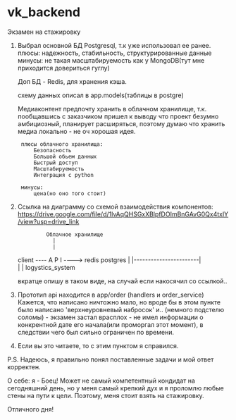 # vk_backend
Экзамен на стажировку


1. Выбрал основной БД Postgresql, т.к уже использовал ее ранее.
    плюсы: надежность, стабильность, структурированные данные
    минусы: не такая масштабируемость как у MongoDB(тут мне приходится довериться гуглу)

    Доп БД - Redis, для хранения кэша.

    схему данных описал в app.models(таблицы в postgre)

    Медиаконтент предпочту хранить в облачном хранилище, т.к. пообщавшись с заказчиком пришел к выводу что проект безумно амбициозный, планирует расширяться, поэтому думаю что хранить медиа локально - не оч хорошая идея.

        плюсы облачного хранилища:
            Безопасность
            Большой обьем данных
            Быстрый доступ
            Масштабируемость
            Интеграция с python

        минусы:
            цена(но оно того стоит)


2. Ссылка на диаграмму со схемой взаимодействия компонентов:
    https://drive.google.com/file/d/1lvAqQHSGxXBlpfDOImBnGAvG0Qx4txlY/view?usp=drive_link

    
                Облачное хранилище
                  |   
                  |   
    client ---- A P I ----> redis       postgres
                |  |-----------------------|       
                |
                |
                logystics_system



    вкратце опишу в таком виде, на случай если накосячил со ссылкой..


3. Прототип api находится в app/order (handlers и order_service)
    Кажется, что написано ничтожно мало, но вроде бы в этом пункте было написано 'верхнеуровневый набросок' и.. (немного подстелю соломы) - экзамен застал врасплох - не имел информации о конкрентной дате его начала(или проморгал этот момент), в следствии чего был сильно ограничен по времени.


4. Если вы это читаете, то с этим пунктом я справился.


P.S. Надеюсь, я правильно понял поставленные задачи и мой ответ корректен.

О себе: 
    я - Боец! Может не самый компетентный кондидат на сегодняшний день, но у меня самый крепкий дух и я проломлю любые стены на пути к цели. Поэтому, меня стоит взять на стажировку.

Отличного дня!


